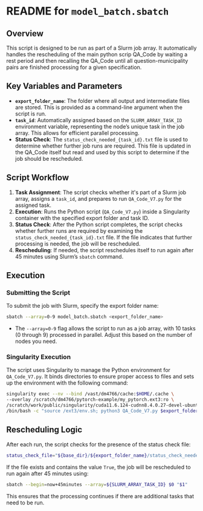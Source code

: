 
# README for `model_batch.sbatch`

## Overview

This script is designed to be run as part of a Slurm job array. It automatically handles the rescheduling of the main python scrip QA_Code by waiting a rest period and then recalling the QA_Code until all question-municipality pairs are finished processing for a given specification.


## Key Variables and Parameters

- **`export_folder_name`**: The folder where all output and intermediate files are stored. This is provided as a command-line argument when the script is run.
- **`task_id`**: Automatically assigned based on the `SLURM_ARRAY_TASK_ID` environment variable, representing the node’s unique task in the job array. This allows for efficient parallel processing.
- **Status Check**: The `status_check_needed_{task_id}.txt` file is used to determine whether further job runs are required. This file is updated in the QA_Code itself but read and used by this script to determine if the job should be rescheduled.



## Script Workflow

1. **Task Assignment**: The script checks whether it's part of a Slurm job array, assigns a `task_id`, and prepares to run `QA_Code_V7.py` for the assigned task.
2. **Execution**: Runs the Python script (`QA_Code_V7.py`) inside a Singularity container with the specified export folder and task ID.
3. **Status Check**: After the Python script completes, the script checks whether further runs are required by examining the `status_check_needed_{task_id}.txt` file. If the file indicates that further processing is needed, the job will be rescheduled.
4. **Rescheduling**: If needed, the script reschedules itself to run again after 45 minutes using Slurm’s `sbatch` command.

## Execution

### Submitting the Script

To submit the job with Slurm, specify the export folder name:
```bash
sbatch --array=0-9 model_batch.sbatch <export_folder_name>
```

- The `--array=0-9` flag allows the script to run as a job array, with 10 tasks (0 through 9) processed in parallel. Adjust this based on the number of nodes you need.

### Singularity Execution

The script uses Singularity to manage the Python environment for `QA_Code_V7.py`. It binds directories to ensure proper access to files and sets up the environment with the following command:
```bash
singularity exec --nv --bind /vast/dm4766/cache:$HOME/.cache \
--overlay /scratch/dm4766/pytorch-example/my_pytorch.ext3:ro \
/scratch/work/public/singularity/cuda11.6.124-cudnn8.4.0.27-devel-ubuntu20.04.4.sif \
/bin/bash -c "source /ext3/env.sh; python3 QA_Code_V7.py $export_folder_name $task_id"
```

## Rescheduling Logic

After each run, the script checks for the presence of the status check file:
```bash
status_check_file="${base_dir}/${export_folder_name}/status_check_needed_${task_id}.txt"
```

If the file exists and contains the value `True`, the job will be rescheduled to run again after 45 minutes using:
```bash
sbatch --begin=now+45minutes --array=${SLURM_ARRAY_TASK_ID} $0 "$1"
```

This ensures that the processing continues if there are additional tasks that need to be run.

